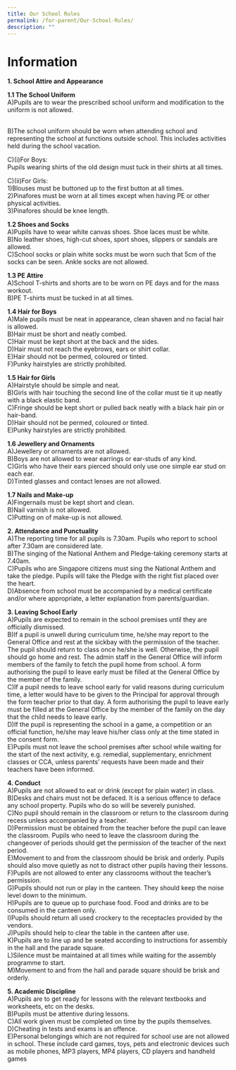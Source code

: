 ```yaml
---
title: Our School Rules
permalink: /for-parent/Our-School-Rules/
description: ""
---
```

Information
================

**1. School Attire and Appearance**

**1.1 The School Uniform**
<br>A)Pupils are to wear the prescribed school uniform and modification to the uniform is not allowed.

<br>B)The school uniform should be worn when attending school and representing the school at functions outside school. This includes activities held during the school vacation.

C)(i)For Boys:
<br>Pupils wearing shirts of the old design must tuck in their shirts at all times.

C)(ii)For Girls:
<br>1)Blouses must be buttoned up to the first button at all times.
<br>2)Pinafores must be worn at all times except when having PE or other physical activities.
<br>3)Pinafores should be knee length.

**1.2 Shoes and Socks**
<br>A)Pupils have to wear white canvas shoes. Shoe laces must be white.
<br>B)No leather shoes, high-cut shoes, sport shoes, slippers or sandals are allowed.
<br>C)School socks or plain white socks must be worn such that 5cm of the socks can be seen. Ankle socks are not allowed.

**1.3 PE Attire**
<br>A)School T-shirts and shorts are to be worn on PE days and for the mass workout.
<br>B)PE T-shirts must be tucked in at all times.

**1.4 Hair for Boys**
<br>A)Male pupils must be neat in appearance, clean shaven and no facial hair is allowed.
<br>B)Hair must be short and neatly combed.
<br>C)Hair must be kept short at the back and the sides.
<br>D)Hair must not reach the eyebrows, ears or shirt collar.
<br>E)Hair should not be permed, coloured or tinted.
<br>F)Punky hairstyles are strictly prohibited.


**1.5 Hair for Girls**
<br>A)Hairstyle should be simple and neat.
<br>B)Girls with hair touching the second line of the collar must tie it up neatly with a black elastic band.
<br>C)Fringe should be kept short or pulled back neatly with a black hair pin or hair-band.
<br>D)Hair should not be permed, coloured or tinted.
<br>E)Punky hairstyles are strictly prohibited.

**1.6 Jewellery and Ornaments**
<br>A)Jewellery or ornaments are not allowed.
<br>B)Boys are not allowed to wear earrings or ear-studs of any kind.
<br>C)Girls who have their ears pierced should only use one simple ear stud on each ear.
<br>D)Tinted glasses and contact lenses are not allowed.

**1.7 Nails and Make-up**
<br>A)Fingernails must be kept short and clean.
<br>B)Nail varnish is not allowed.
<br>C)Putting on of make-up is not allowed.

**2. Attendance and Punctuality**
<br>A)The reporting time for all pupils is 7.30am. Pupils who report to school after 7.30am are considered late.
<br>B)The singing of the National Anthem and Pledge-taking ceremony starts at 7.40am.
<br>C)Pupils who are Singapore citizens must sing the National Anthem and take the pledge. Pupils will take the Pledge with the right fist placed over the heart.
<br>D)Absence from school must be accompanied by a medical certificate and/or where appropriate, a letter  explanation from parents/guardian.

**3. Leaving School Early**
<br>A)Pupils are expected to remain in the school premises until they are officially dismissed.
<br>B)If a pupil is unwell during curriculum time, he/she may report to the General Office and rest at the sickbay with the permission of the teacher. The pupil should return to class once he/she is well. Otherwise, the pupil should go home and rest. The admin staff in the General Office will inform members of the family to fetch the pupil home from school. A form authorising the pupil to leave early must be filled at the General Office by the member of the family.
<br>C)If a pupil needs to leave school early for valid reasons during curriculum time, a letter would have to be given to the Principal for approval through the form teacher prior to that day. A form authorising the pupil to leave early must be filled at the General Office by the member of the family on the day that the child needs to leave early.
<br>D)If the pupil is representing the school in a game, a competition or an official function, he/she may leave his/her class only at the time stated in the consent form.
<br>E)Pupils must not leave the school premises after school while waiting for the start of the next activity, e.g. remedial, supplementary, enrichment classes or CCA, unless parents’ requests have been made and their teachers have been informed.

**4. Conduct**
<br>A)Pupils are not allowed to eat or drink (except for plain water) in class.
<br>B)Desks and chairs must not be defaced. It is a serious offence to deface any school property. Pupils who do so will be severely punished.
<br>C)No pupil should remain in the classroom or return to the classroom during recess unless accompanied by a teacher.
<br>D)Permission must be obtained from the teacher before the pupil can leave the classroom. Pupils who need to leave the classroom during the changeover of periods should get the permission of the teacher of the next period.
<br>E)Movement to and from the classroom should be brisk and orderly. Pupils should also move quietly as not to distract other pupils having their lessons.
<br>F)Pupils are not allowed to enter any classrooms without the teacher’s permission.
<br>G)Pupils should not run or play in the canteen. They should keep the noise level down to the minimum.
<br>H)Pupils are to queue up to purchase food. Food and drinks are to be consumed in the canteen only.
<br>I)Pupils should return all used crockery to the receptacles provided by the vendors.
<br>J)Pupils should help to clear the table in the canteen after use.
<br>K)Pupils are to line up and be seated according to instructions for assembly in the hall and the parade square.
<br>L)Silence must be maintained at all times while waiting for the assembly programme to start.
<br>M)Movement to and from the hall and parade square should be brisk and orderly.

**5. Academic Discipline**
<br>A)Pupils are to get ready for lessons with the relevant textbooks and worksheets, etc on the desks.
<br>B)Pupils must be attentive during lessons.
<br>C)All work given must be completed on time by the pupils themselves.
<br>D)Cheating in tests and exams is an offence.
<br>E)Personal belongings which are not required for school use are not allowed in school. These include card games, toys, pets and electronic devices such as mobile phones, MP3 players, MP4 players, CD players and handheld games